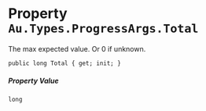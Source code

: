 # Property `Au.Types.ProgressArgs.Total`

The max expected value. Or 0 if unknown.

```
public long Total { get; init; }
```

##### Property Value

`long`